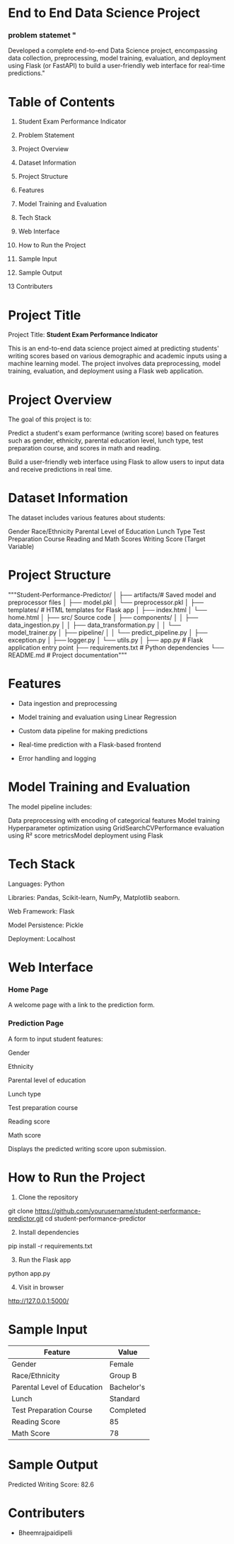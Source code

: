 # End to End Data Science Project 

### problem statemet "
Developed a complete end-to-end Data Science project, encompassing data collection, preprocessing, model training, evaluation, and deployment using Flask (or FastAPI) to build a user-friendly web interface for real-time predictions."

# Table of Contents
1) Student Exam Performance Indicator

2) Problem Statement

3) Project Overview

4) Dataset Information

5) Project Structure

6) Features

7) Model Training and Evaluation

8) Tech Stack

9) Web Interface

10) How to Run the Project

11) Sample Input

12) Sample Output

13 Contributers

# Project Title
Project Title: **Student Exam Performance Indicator**

This is an end-to-end data science project aimed at predicting students' writing scores based on various demographic and academic inputs using a machine learning model. The project involves data preprocessing, model training, evaluation, and deployment using a Flask web application.


# Project Overview
The goal of this project is to:

Predict a student's exam performance (writing score) based on features such as gender, ethnicity, parental education level, lunch type, test preparation course, and scores in math and reading.

Build a user-friendly web interface using Flask to allow users to input data and receive predictions in real time.

# Dataset Information
The dataset includes various features about students:

Gender
Race/Ethnicity
Parental Level of Education
Lunch Type
Test Preparation Course
Reading and Math Scores
Writing  Score (Target Variable)

# Project Structure
"""Student-Performance-Predictor/
│
├── artifacts/# Saved model and preprocessor files
│   ├── model.pkl
│   └── preprocessor.pkl
│
├── templates/     # HTML templates for Flask app
│   ├── index.html
│   └── home.html
│
├── src/                   Source code
│   ├── components/
│   │   ├── data_ingestion.py
│   │   ├── data_transformation.py
│   │   └── model_trainer.py
│   ├── pipeline/
│   │   └── predict_pipeline.py
│   ├── exception.py
│   ├── logger.py
│   └── utils.py
│
├── app.py        # Flask application entry point
├── requirements.txt      # Python dependencies
└── README.md          # Project documentation"""


# Features
- Data ingestion and preprocessing

- Model training and evaluation using Linear Regression

- Custom data pipeline for making predictions

- Real-time prediction with a Flask-based frontend

- Error handling and logging

# Model Training and Evaluation
The model pipeline includes:

Data preprocessing with encoding of categorical features
Model training Hyperparameter optimization using GridSearchCVPerformance evaluation using R² score metricsModel deployment using Flask


# Tech Stack
Languages: Python

Libraries: Pandas, Scikit-learn, NumPy, Matplotlib
 seaborn.

Web Framework: Flask

Model Persistence: Pickle

Deployment: Localhost

# Web Interface
### Home Page
A welcome page with a link to the prediction form.

### Prediction Page
A form to input student features:

Gender

Ethnicity

Parental level of education

Lunch type

Test preparation course

Reading score

Math score

Displays the predicted writing score upon submission.

# How to Run the Project
1) Clone the repository

git clone https://github.com/yourusername/student-performance-predictor.git
cd student-performance-predictor

2) Install dependencies

 pip install -r requirements.txt

3) Run the Flask app

python app.py

4) Visit in browser

http://127.0.0.1:5000/

# Sample Input

| Feature                     | Value      |
| --------------------------- | ---------- |
| Gender                      | Female     |
| Race/Ethnicity              | Group B    |
| Parental Level of Education | Bachelor's |
| Lunch                       | Standard   |
| Test Preparation Course     | Completed  |
| Reading Score               | 85         |
| Math Score                  | 78         |

# Sample Output

 Predicted Writing Score: 82.6

# Contributers
- Bheemrajpaidipelli